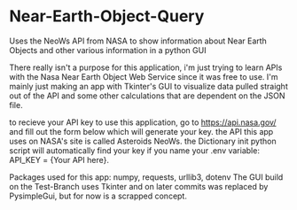 # Near-Earth-Object-Query
Uses the NeoWs API from NASA to show information about Near Earth Objects and other various information in a python GUI

There really isn't a purpose for this application, i'm just trying to learn APIs with the Nasa Near Earth Object Web Service since it was free to use.
I'm mainly just making an app with Tkinter's GUI to visualize data pulled straight out of the API and some other calculations that are dependent on the JSON file.

to recieve your API key to use this application, go to https://api.nasa.gov/ and fill out the form below which will generate your key. the API this
app uses on NASA's site is called Asteroids NeoWs. the Dictionary init python script will automatically find your key if you name your .env variable:
API_KEY = {Your API here}.

Packages used for this app: numpy, requests, urllib3, dotenv
The GUI build on the Test-Branch uses Tkinter and on later commits was replaced by PysimpleGui, but for now is a scrapped concept.
